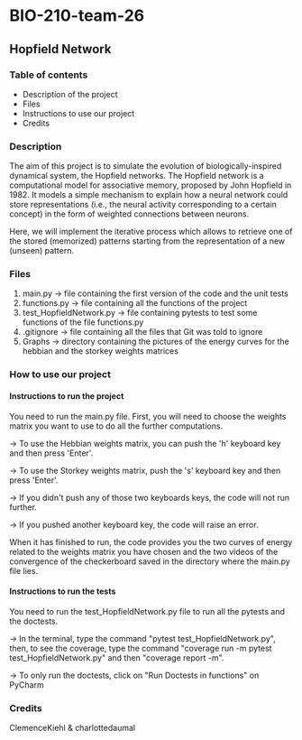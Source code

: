 # BIO-210-team-26

## Hopfield Network 


### Table of contents
* Description of the project
* Files
* Instructions to use our project
* Credits


### Description
The aim of this project is to simulate the evolution of biologically-inspired dynamical system, the Hopfield networks. The Hopfield network is a computational model for associative memory, proposed by John Hopfield in 1982. It models a simple mechanism to explain how a neural network could store representations (i.e., the neural activity corresponding to a certain concept) in the form of weighted connections between neurons. 

Here, we will implement the iterative process which allows to retrieve one of the stored (memorized) patterns starting from the representation of a new (unseen) pattern.


### Files 
1) main.py -> file containing the first version of the code and the unit tests
2) functions.py -> file containing all the functions of the project
3) test_HopfieldNetwork.py -> file containing pytests to test some functions of the file functions.py
4) .gitignore -> file containing all the files that Git was told to ignore
5) Graphs -> directory containing the pictures of the energy curves for the hebbian and the storkey weights matrices


### How to use our project

#### Instructions to run the project 
You need to run the main.py file. 
First, you will need to choose the weights matrix you want to use to do all the further computations. 

-> To use the Hebbian weights matrix, you can push the 'h' keyboard key and then press 'Enter'. 

-> To use the Storkey weights matrix, push the 's' keyboard key and then press 'Enter'. 

-> If you didn't push any of those two keyboards keys, the code will not run further.

-> If you pushed another keyboard key, the code will raise an error. 

When it has finished to run, the code provides you the two curves of energy related to the weights matrix you have chosen and the two videos of the convergence of the checkerboard saved in the directory where the main.py file lies.


#### Instructions to run the tests
You need to run the test_HopfieldNetwork.py file to run all the pytests and the doctests.

-> In the terminal, type the command "pytest test_HopfieldNetwork.py", then, to see the coverage, type the command "coverage run -m pytest test_HopfieldNetwork.py" and then "coverage report -m".

-> To only run the doctests, click on "Run Doctests in functions" on PyCharm 



### Credits
ClemenceKiehl & charlottedaumal
